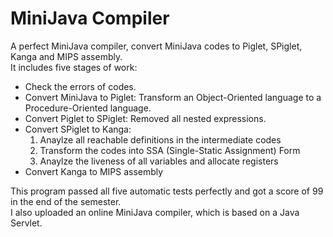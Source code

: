 MiniJava Compiler
=================

A perfect MiniJava compiler, convert MiniJava codes to Piglet, SPiglet, Kanga and MIPS assembly.<br/>
It includes five stages of work:<br/>
- Check the errors of codes.
- Convert MiniJava to Piglet: Transform an Object-Oriented language to a Procedure-Oriented language.
- Convert Piglet to SPiglet: Removed all nested expressions.
- Convert SPiglet to Kanga:
  1. Anaylze all reachable definitions in the intermediate codes
  2. Transform the codes into SSA (Single-Static Assignment) Form
  3. Anaylze the liveness of all variables and allocate registers
- Convert Kanga to MIPS assembly

This program passed all five automatic tests perfectly and got a score of 99 in the end of the semester.<br/>
I also uploaded an online MiniJava compiler, which is based on a Java Servlet.
